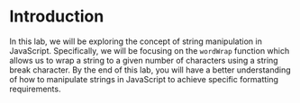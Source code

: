 # Introduction

In this lab, we will be exploring the concept of string manipulation in JavaScript. Specifically, we will be focusing on the `wordWrap` function which allows us to wrap a string to a given number of characters using a string break character. By the end of this lab, you will have a better understanding of how to manipulate strings in JavaScript to achieve specific formatting requirements.
